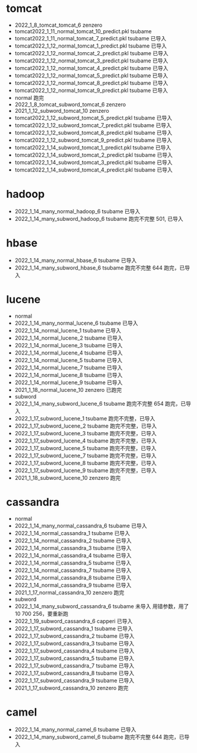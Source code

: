 # tomcat
 - 2022_1_8_tomcat_tomcat_6 zenzero
 - tomcat2022_1_11_normal_tomcat_10_predict.pkl tsubame
 - tomcat2022_1_11_normal_tomcat_7_predict.pkl tsubame 已导入
 - tomcat2022_1_12_normal_tomcat_1_predict.pkl tsubame 已导入
 - tomcat2022_1_12_normal_tomcat_2_predict.pkl tsubame 已导入
 - tomcat2022_1_12_normal_tomcat_3_predict.pkl tsubame 已导入
 - tomcat2022_1_12_normal_tomcat_4_predict.pkl tsubame 已导入
 - tomcat2022_1_12_normal_tomcat_5_predict.pkl tsubame 已导入
 - tomcat2022_1_12_normal_tomcat_8_predict.pkl tsubame 已导入
 - tomcat2022_1_12_normal_tomcat_9_predict.pkl tsubame 已导入
 - normal 跑完
 - 2022_1_8_tomcat_subword_tomcat_6 zenzero
 - 2021_1_12_subword_tomcat_10 zenzero
 - tomcat2022_1_12_subword_tomcat_5_predict.pkl tsubame 已导入
 - tomcat2022_1_12_subword_tomcat_7_predict.pkl tsubame 已导入
 - tomcat2022_1_12_subword_tomcat_8_predict.pkl tsubame 已导入
 - tomcat2022_1_12_subword_tomcat_9_predict.pkl tsubame 已导入
 - tomcat2022_1_14_subword_tomcat_1_predict.pkl tsubame 已导入
 - tomcat2022_1_14_subword_tomcat_2_predict.pkl tsubame 已导入
 - tomcat2022_1_14_subword_tomcat_3_predict.pkl tsubame 已导入
 - tomcat2022_1_14_subword_tomcat_4_predict.pkl tsubame 已导入

# hadoop
 - 2022_1_14_many_normal_hadoop_6 tsubame 已导入
 - 2022_1_14_many_subword_hadoop_6 tsubame 跑完不完整 501, 已导入

# hbase
 - 2022_1_14_many_normal_hbase_6 tsubame 已导入
 - 2022_1_14_many_subword_hbase_6 tsubame 跑完不完整 644 跑完，已导入

# lucene
 - normal
 - 2022_1_14_many_normal_lucene_6 tsubame 已导入
 - 2022_1_14_normal_lucene_1 tsubame 已导入
 - 2022_1_14_normal_lucene_2 tsubame 已导入
 - 2022_1_14_normal_lucene_3 tsubame 已导入
 - 2022_1_14_normal_lucene_4 tsubame 已导入
 - 2022_1_14_normal_lucene_5 tsubame 已导入
 - 2022_1_14_normal_lucene_7 tsubame 已导入
 - 2022_1_14_normal_lucene_8 tsubame 已导入
 - 2022_1_14_normal_lucene_9 tsubame 已导入
 - 2021_1_18_normal_lucene_10 zenzero 已跑完
 - subword
 - 2022_1_14_many_subword_lucene_6 tsubame 跑完不完整 654 跑完，已导入
 - 2022_1_17_subword_lucene_1 tsubame 跑完不完整，已导入
 - 2022_1_17_subword_lucene_2 tsubame 跑完不完整，已导入
 - 2022_1_17_subword_lucene_3 tsubame 跑完不完整，已导入
 - 2022_1_17_subword_lucene_4 tsubame 跑完不完整，已导入
 - 2022_1_17_subword_lucene_5 tsubame 跑完不完整，已导入
 - 2022_1_17_subword_lucene_7 tsubame 跑完不完整，已导入
 - 2022_1_17_subword_lucene_8 tsubame 跑完不完整，已导入
 - 2022_1_17_subword_lucene_9 tsubame 跑完不完整，已导入
 - 2021_1_18_subword_lucene_10 zenzero 跑完

# cassandra
 - normal
 - 2022_1_14_many_normal_cassandra_6 tsubame 已导入
 - 2022_1_14_normal_cassandra_1 tsubame 已导入
 - 2022_1_14_normal_cassandra_2 tsubame 已导入
 - 2022_1_14_normal_cassandra_3 tsubame 已导入
 - 2022_1_14_normal_cassandra_4 tsubame 已导入
 - 2022_1_14_normal_cassandra_5 tsubame 已导入
 - 2022_1_14_normal_cassandra_7 tsubame 已导入
 - 2022_1_14_normal_cassandra_8 tsubame 已导入
 - 2022_1_14_normal_cassandra_9 tsubame 已导入
 - 2021_1_17_normal_cassandra_10 zenzero 跑完
 - subword
 - 2022_1_14_many_subword_cassandra_6 tsubame 未导入 用错参数，用了10 700 256，要重新跑
 - 2022_1_19_subword_cassandra_6 capperi 已导入
 - 2022_1_17_subword_cassandra_1 tsubame 已导入
 - 2022_1_17_subword_cassandra_2 tsubame 已导入
 - 2022_1_17_subword_cassandra_3 tsubame 已导入
 - 2022_1_17_subword_cassandra_4 tsubame 已导入
 - 2022_1_17_subword_cassandra_5 tsubame 已导入
 - 2022_1_17_subword_cassandra_7 tsubame 已导入
 - 2022_1_17_subword_cassandra_8 tsubame 已导入
 - 2022_1_17_subword_cassandra_9 tsubame 已导入
 - 2021_1_17_subword_cassandra_10 zenzero 跑完

# camel
 - 2022_1_14_many_normal_camel_6 tsubame 已导入
 - 2022_1_14_many_subword_camel_6 tsubame 跑完不完整 644 跑完，已导入